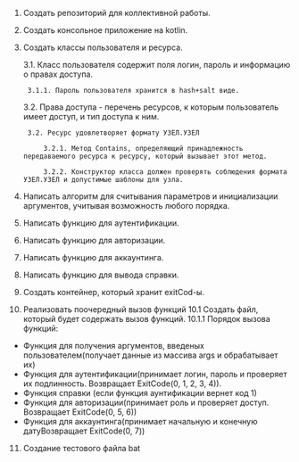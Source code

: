 1. Создать репозиторий для коллективной работы.
2. Создать консольное приложение на kotlin.
3. Создать классы пользователя и ресурса.

    3.1. Класс пользователя содержит поля логин, пароль и информацию о правах доступа.
    
        3.1.1. Пароль пользователя хранится в hash+salt виде.
        
    3.2. Права доступа - перечень ресурсов, к которым пользователь имеет доступ, и тип доступа к ним.
    
        3.2. Ресурс удовлетворяет формату УЗЕЛ.УЗЕЛ
        
            3.2.1. Метод Contains, определяющий принадлежность передаваемого ресурса к ресурсу, который вызывает этот метод.
        
            3.2.2. Конструктор класса должен проверять соблюдения формата УЗЕЛ.УЗЕЛ и допустимые шаблоны для узла.
        
4. Написать алгоритм для считывания параметров и инициализации аргументов, учитывая возможность любого порядка.

5. Написать функцию для аутентификации.
6. Написать функцию для авторизации.
7. Написать функцию для аккаунтинга.
8. Написать функцию для вывода справки.
9. Создать контейнер, который хранит exitCod-ы.
10. Реализовать поочередный вызов функций
10.1 Создать файл, который будет содержать вызов функций.
10.1.1 Порядок вызова функций:
 - Функция для получения аргументов, введеных пользователем(получает данные из массива args и обрабатывает их)
 - Функция для аутентификации(принимает логин, пароль и проверяет их подлинность. Возвращает ExitCode(0, 1, 2, 3, 4)).
 - Функция справки (если функция аунтификации вернет код 1)
 - Функция для авторизации(принимает роль и проверяет доступ. Возвращает ExitCode(0, 5, 6))
 - Функция для аккаунтинга(принимает начальную и конечную датуВозвращает ExitCode(0, 7))
11. Создание тестового файла bat